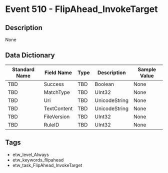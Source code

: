 # Event 510 - FlipAhead_InvokeTarget

## Description
None

## Data Dictionary
|Standard Name|Field Name|Type|Description|Sample Value|
|---|---|---|---|---|
|TBD|Success|TBD|Boolean|None|None|
|TBD|MatchType|TBD|UInt32|None|None|
|TBD|Uri|TBD|UnicodeString|None|None|
|TBD|TextContent|TBD|UnicodeString|None|None|
|TBD|FileVersion|TBD|UInt32|None|None|
|TBD|RuleID|TBD|UInt32|None|None|

## Tags
* etw_level_Always
* etw_keywords_flipahead
* etw_task_FlipAhead_InvokeTarget